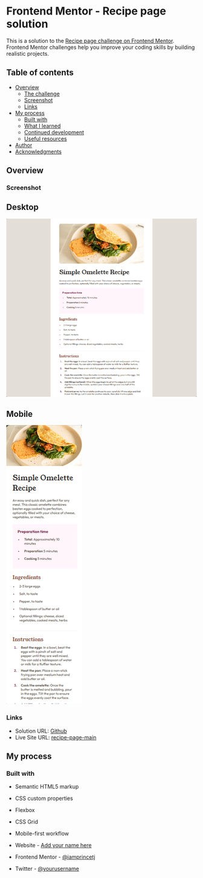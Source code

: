 # Frontend Mentor - Recipe page solution

This is a solution to the [Recipe page challenge on Frontend Mentor](https://www.frontendmentor.io/challenges/recipe-page-KiTsR8QQKm). Frontend Mentor challenges help you improve your coding skills by building realistic projects.

## Table of contents

- [Overview](#overview)
  - [The challenge](#the-challenge)
  - [Screenshot](#screenshot)
  - [Links](#links)
- [My process](#my-process)
  - [Built with](#built-with)
  - [What I learned](#what-i-learned)
  - [Continued development](#continued-development)
  - [Useful resources](#useful-resources)
- [Author](#author)
- [Acknowledgments](#acknowledgments)

## Overview

### Screenshot

## Desktop

![desktop](./desktop.png)

## Mobile

![mobile](./mobile.png)

### Links

- Solution URL: [Github](https://github.com/iamprincetj/recipe-page-main)
- Live Site URL: [recipe-page-main](https://iamprincetj.github.io/recipe-page-main/)

## My process

### Built with

- Semantic HTML5 markup
- CSS custom properties
- Flexbox
- CSS Grid
- Mobile-first workflow

- Website - [Add your name here](https://www.your-site.com)
- Frontend Mentor - [@iamprincetj](https://www.frontendmentor.io/profile/iamprincetj)
- Twitter - [@yourusername](https://www.twitter.com/yourusername)
